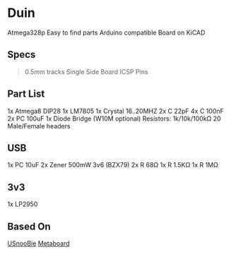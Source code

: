 Duin
====

Atmega328p
Easy to find parts
Arduino compatible
Board on KiCAD


Specs
-----

>0.5mm tracks
Single Side Board
ICSP Pins


Part List
---------

1x Atmega8 DIP28
1x LM7805
1x Crystal 16..20MHZ
2x C 22pF
4x C 100nF
2x PC 100uF
1x Diode Bridge (W10M optional)
Resistors: 1k/10k/100kΩ
20 Male/Female headers


USB
---

1x PC 10uF
2x Zener 500mW 3v6 (BZX79)
2x R 68Ω
1x R 1.5KΩ
1x R 1MΩ


3v3
---
1x LP2950


Based On
--------

[USnooBie](http://frank.circleofcurrent.com/usnoobie/index.php)
[Metaboard](http://metalab.at/wiki/Metaboard)

